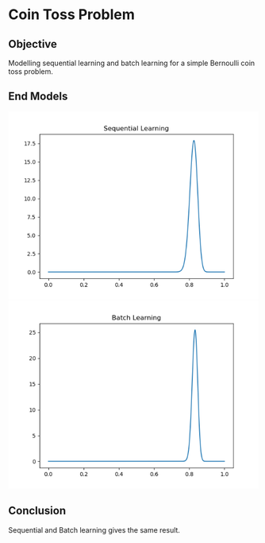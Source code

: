 # Coin Toss Problem

## Objective
Modelling sequential learning and batch learning for a simple Bernoulli coin toss problem.

## End Models
![Sequential Learning](sequential_learning.png "Sequential Learning")
![Batch Learning](batch_learning.png "Batch Learning")

## Conclusion
Sequential and Batch learning gives the same result.